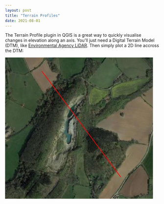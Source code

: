 ```yaml
---
layout: post
title: "Terrain Profiles"
date: 2021-08-01
---
```


The Terrain Profile plugin in QGIS is a great way to quickly visualise changes in elevation along an axis. You'll just need a Digital Terrain Model (DTM), like [Environmental Agency LiDAR](https://environment.data.gov.uk/DefraDataDownload/?Mode=survey). Then simply plot a 2D line accross the DTM:


<img src="/profile_line.JPG" alt="Profile Line" style="width:483;height:462px;">

